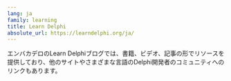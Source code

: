 ```yaml
---
lang: ja
family: learning
title: Learn Delphi
absolute_url: https://learndelphi.org/ja/
---
```

エンバカデロのLearn Delphiブログでは、書籍、ビデオ、記事の形でリソースを提供しており、他のサイトやさまざまな言語のDelphi開発者のコミュニティへのリンクもあります。